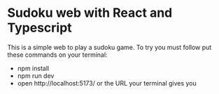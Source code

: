 # Sudoku web with React and Typescript

This is a simple web to play a sudoku game. To try you must follow put these commands on your terminal:

- npm install
- npm run dev
- open http://localhost:5173/ or the URL your terminal gives you
